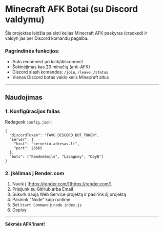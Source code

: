 # Minecraft AFK Botai (su Discord valdymu)

Šis projektas leidžia paleisti kelias Minecraft AFK paskyras (cracked) ir valdyti jas per Discord komandų pagalba.

### Pagrindinės funkcijos:
- Auto reconnect po kick/disconnect
- Šokinėjimas kas 20 minučių (anti-AFK)
- Discord slash komandos: `/join`, `/leave`, `/status`
- Vienas Discord botas valdo kelis Minecraft altus

---

## Naudojimas

### 1. Konfigūracijos failas

Redaguok `config.json`:

```
{
  "discordToken": "TAVO_DISCORD_BOT_TOKEN",
  "server": {
    "host": "serverio.adresas.lt",
    "port": 25565
  },
  "bots": ["RandomSmile", "Lasagney", "DayN"]
}
```

### 2. Įkėlimas į Render.com

1. Nueik į [https://render.com/](https://render.com/)
2. Prisijunk su GitHub arba Email
3. Sukurk naują Web Service projektą ir pasirink šį projektą
4. Pasirink "Node" kaip runtime
5. Set `Start Command` į: `node index.js`
6. Deploy

---

**Sėkmės AFK'inant!**